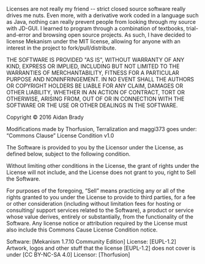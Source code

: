 Licenses are not really my friend -- strict closed source software really drives me nuts. Even more, with a derivative work coded in a language such as Java, nothing can really prevent people from looking through my source with JD-GUI. I learned to program through a combination of textbooks, trial-and-error and browsing open source projects. As such, I have decided to license Mekanism under the MIT license, allowing for anyone with an interest in the project to fork/pull/distribute.

THE SOFTWARE IS PROVIDED "AS IS", WITHOUT WARRANTY OF ANY KIND, EXPRESS OR IMPLIED, INCLUDING BUT NOT LIMITED TO THE WARRANTIES OF MERCHANTABILITY, FITNESS FOR A PARTICULAR PURPOSE AND NONINFRINGEMENT. IN NO EVENT SHALL THE AUTHORS OR COPYRIGHT HOLDERS BE LIABLE FOR ANY CLAIM, DAMAGES OR OTHER LIABILITY, WHETHER IN AN ACTION OF CONTRACT, TORT OR OTHERWISE, ARISING FROM, OUT OF OR IN CONNECTION WITH THE SOFTWARE OR THE USE OR OTHER DEALINGS IN THE SOFTWARE.

Copyright © 2016 Aidan Brady

Modifications made by Thorfusion, Terralization and maggi373 goes under:
“Commons Clause” License Condition v1.0

The Software is provided to you by the Licensor under the License, as defined below, subject to the following condition.

Without limiting other conditions in the License, the grant of rights under the License will not include, and the License does not grant to you,  right to Sell the Software.

For purposes of the foregoing, “Sell” means practicing any or all of the rights granted to you under the License to provide to third parties, for a fee or other consideration (including without limitation fees for hosting or consulting/ support services related to the Software), a product or service whose value derives, entirely or substantially, from the functionality of the Software.  Any license notice or attribution required by the License must also include this Commons Cause License Condition notice.

Software: [Mekanism 1.7.10 Community Edition]
License: [EUPL-1.2]
Artwork, logos and other stuff that the license [EUPL-1.2] does not cover is under [CC BY-NC-SA 4.0]
Licensor: [Thorfusion]
